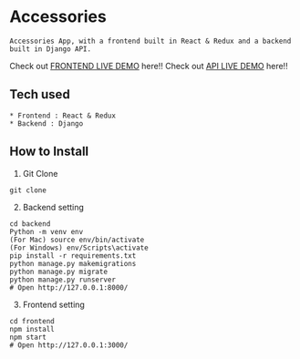 # Accessories
```
Accessories App, with a frontend built in React & Redux and a backend built in Django API.
```
Check out [FRONTEND LIVE DEMO](https://frontend-hayes.herokuapp.com/) here!!
Check out [API LIVE DEMO](https://backend-hayes.herokuapp.com/) here!!
## Tech used
```
* Frontend : React & Redux
* Backend : Django
```
## How to Install
1. Git Clone
```
git clone
```
2. Backend setting
```
cd backend
Python -m venv env
(For Mac) source env/bin/activate
(For Windows) env/Scripts\activate
pip install -r requirements.txt
python manage.py makemigrations
python manage.py migrate
python manage.py runserver
# Open http://127.0.0.1:8000/
```
3. Frontend setting
```
cd frontend
npm install
npm start
# Open http://127.0.0.1:3000/
```
